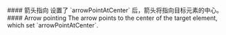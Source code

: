 <cn>
#### 箭头指向
设置了 `arrowPointAtCenter` 后，箭头将指向目标元素的中心。
</cn>

<us>
#### Arrow pointing
The arrow points to the center of the target element, which set `arrowPointAtCenter`.
</us>
